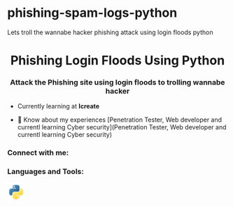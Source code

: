 # phishing-spam-logs-python
Lets troll the wannabe hacker phishing attack using login floods python
<h1 align="center">Phishing Login Floods Using Python</h1>
<h3 align="center">Attack the Phishing site using login floods to trolling wannabe hacker</h3>

- Currently learning at **Icreate**

- 📄 Know about my experiences [Penetration Tester, Web developer and currentl learning Cyber security](Penetration Tester, Web developer and currentl learning Cyber security)

<h3 align="left">Connect with me:</h3>
<p align="left">
</p>

<h3 align="left">Languages and Tools:</h3>
<p align="left"> <a href="https://www.python.org" target="_blank" rel="noreferrer"> <img src="https://raw.githubusercontent.com/devicons/devicon/master/icons/python/python-original.svg" alt="python" width="40" height="40"/> </a> </p>
